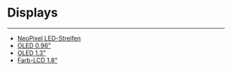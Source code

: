 # Displays
---

* [NeoPixel LED-Streifen](?page=1-neopixel/)
* [OLED 0.96"](?page=2-oled-0_96/)
* [OLED 1.3"](?page=3-oled-1_3/)
* [Farb-LCD 1.8"](?page=4-colour-lcd-1_8/)
